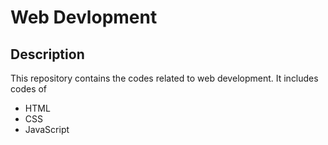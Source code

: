 Web Devlopment
================
Description
--------------
This repository contains the codes related to web development. It includes codes of
- HTML
- CSS
- JavaScript

